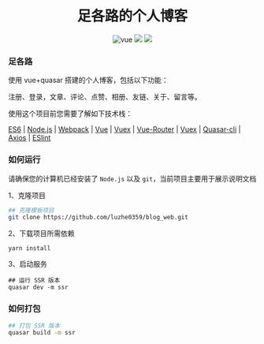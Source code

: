 <div align="center">
  <h1>足各路的个人博客</h1>
</div>
<p align="center">
    <img src="https://img.shields.io/badge/vue-2.6.12-brightgreen.svg" alt="vue">
  <img src="https://img.shields.io/static/v1?label=quasar&message=v1.14.2&color=blue">
    <img src="https://img.shields.io/github/stars/luzhe0359/blog_web.svg?label=starts&message=v1.15.1&color=orange">
</p>


### 足各路

使用 vue+quasar 搭建的个人博客，包括以下功能：

注册、登录，文章、评论、点赞、相册、友链、关于、留言等。

使用这个项目前您需要了解如下技术栈：

[ES6](https://es6.ruanyifeng.com/) | [Node.js](https://nodejs.org/en/) | [Webpack](https://www.webpackjs.com/) | [Vue](https://cn.vuejs.org/) | [Vuex](https://vuex.vuejs.org/zh/) | [Vue-Router](https://router.vuejs.org/zh/) | [Vuex](https://vuex.vuejs.org/zh/) | [Quasar-cli](http://www.quasarchs.com/start/quasar-cli) | [Axios](http://www.axios-js.com/) | [ESlint](https://eslint.bootcss.com/) 

### 如何运行
请确保您的计算机已经安装了 ```Node.js``` 以及 ```git```，当前项目主要用于展示说明文档

1、克隆项目

```sh
## 克隆模板项目
git clone https://github.com/luzhe0359/blog_web.git
```
2、下载项目所需依赖
```yarn
yarn install
```
3、启动服务
```yarn
## 运行 SSR 版本
quasar dev -m ssr
```
### 如何打包
```sh
## 打包 SSR 版本
quasar build -m ssr
```
